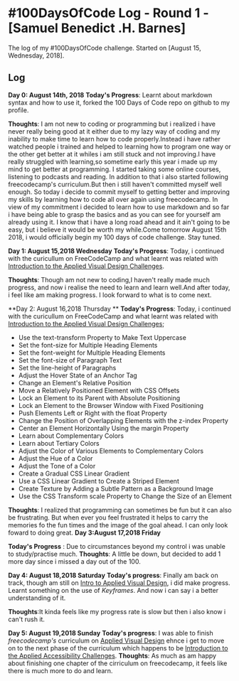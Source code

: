 # #100DaysOfCode Log - Round 1 - [Samuel Benedict .H. Barnes]

The log of my #100DaysOfCode challenge. Started on [August 15, Wednesday, 2018].

## Log
**Day 0: August 14th, 2018**
**Today's Progress**: Learnt about markdown syntax and how to use it, forked the 100 Days of Code repo on github to my profile.

**Thoughts**: I am not new to coding or programming but i realized i have never really being good at it either due to my lazy way of coding and my inability to make time to learn how to code properly.Instead i have rather watched people i trained and helped to learning how to program one way or the other get better at it whiles i am still stuck and not improving.I have really struggled with learning,so sometime early this year i made up my mind to get better at programming. I started taking some online courses, listening to podcasts and reading. In addition to that i also started following freecodecamp's curriculum.But then i still haven't committed myself well enough. So today i decide to commit myself to getting better and improving my skills by learning how to code all over again using freecodecamp. In view of my commitment i decided to learn how to use markdown and so far i have being able to grasp the basics and as you can see for yourself am already using it. I know that i have a long road ahead and it ain't going to be easy, but i believe it would be worth my while.Come tomorrow August 15th 2018, i would officially begin my 100 days of code challenge. Stay tuned.

**Day 1: August 15,2018 Wednesday**
**Today's Progress**: Today, i continued with the curicullum on FreeCodeCamp and what learnt was related with [Introduction to the Applied Visual Design Challenges](https://learn.freecodecamp.org/responsive-web-design/applied-visual-design).

**Thoughts**: Though am not new to coding,I haven't really made much progress, and now i realise the need to learn and learn well.And after today, i feel like am making progress. I look forward to what is to come next.

**Day 2: August 16,2018 Thursday **
**Today's Progress**: Today, i continued with the curicullum on FreeCodeCamp and what learnt was related with [Introduction to the Applied Visual Design Challenges](https://learn.freecodecamp.org/responsive-web-design/applied-visual-design);
 - Use the text-transform Property to Make Text Uppercase
 - Set the font-size for Multiple Heading Elements
 - Set the font-weight for Multiple Heading Elements
 - Set the font-size of Paragraph Text
 - Set the line-height of Paragraphs
 - Adjust the Hover State of an Anchor Tag
 - Change an Element's Relative Position
 - Move a Relatively Positioned Element with CSS Offsets
 - Lock an Element to its Parent with Absolute Positioning
 - Lock an Element to the Browser Window with Fixed Positioning
 - Push Elements Left or Right with the float Property
 - Change the Position of Overlapping Elements with the z-index Property
 - Center an Element Horizontally Using the margin Property
 - Learn about Complementary Colors
 - Learn about Tertiary Colors
 - Adjust the Color of Various Elements to Complementary Colors
 - Adjust the Hue of a Color
 - Adjust the Tone of a Color
 - Create a Gradual CSS Linear Gradient
 - Use a CSS Linear Gradient to Create a Striped Element
 - Create Texture by Adding a Subtle Pattern as a Background Image
 - Use the CSS Transform scale Property to Change the Size of an Element

**Thoughts**: I realized  that programming can sometimes be fun but it can also be frustrating. But when ever you feel frustrated it helps to carry the memories fo the fun times and the image of the goal ahead. I can only look foward to doing great. 
**Day 3:August 17,2018 Friday**

**Today's Progress** : Due to circumstances beyond my control i was unable to study/practise much.
**Thoughts**: A little be down, but decided to add 1 more day since i missed a day out of the 100.

**Day 4: August 18,2018 Saturday**
**Today's progress**: Finally am back on track, though am still on [Intro to Applied Visual Design](https://learn.freecodecamp.org/responsive-web-design/applied-visual-design), i did make progress. Learnt something on the use of _Keyframes_. And now i can say i a better understanding of it.

**Thoughts**:It kinda feels like my progress rate is slow but then i also know i can't rush it. 

**Day 5: August 19,2018 Sunday**
**Today's progress**: I was able to finish _freecodecamp's_ curriculum on [Applied Visual Design](https://learn.freecodecamp.org/responsive-web-design/applied-visual-design) ehnce i get to move on to the next phase of the curriculum which happens to be [Introduction to the Applied Accessibility Challenges](https://learn.freecodecamp.org/responsive-web-design/applied-accessibility).
**Thoughts**: As much as am happy about finishing one chapter of the cirriculum on freecodecamp, it feels like there is much more to do and learn.
